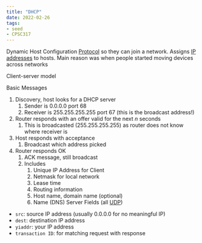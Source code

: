 ```yaml
---
title: "DHCP"
date: 2022-02-26
tags:
- seed
- CPSC317
---
```


Dynamic Host Configuration [Protocol](thoughts/Protocol.md) so they can join a network. Assigns [IP addresses](thoughts/IP%20Addresses.md) to hosts. Main reason was when people started moving devices across networks

Client-server model

Basic Messages
1. Discovery, host looks for a DHCP server
	1. Sender is 0.0.0.0 port 68
	2. Receiver is 255.255.255.255 port 67 (this is the broadcast address!)
2. Router responds with an offer valid for the next $n$ seconds
	1. This is broadcasted (255.255.255.255) as router does not know where receiver is
3. Host responds with acceptance
	1. Broadcast which address picked
4. Router responds OK
	1. ACK message, still broadcast
	2. Includes
		1. Unique IP Address for Client
		2. Netmask for local network
		3. Lease time
		4. Routing information
		5. Host name, domain name (optional)
		6. Name (DNS) Server
Fields (all [UDP](thoughts/UDP.md))
- `src`: source IP address (usually 0.0.0.0 for no meaningful IP)
- `dest`: destination IP address
- `yiaddr`: your IP address
- `transaction ID`: for matching request with response
